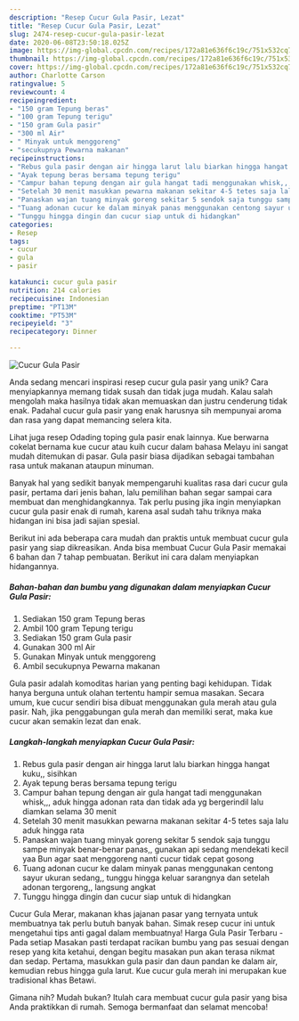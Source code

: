 ```yaml
---
description: "Resep Cucur Gula Pasir, Lezat"
title: "Resep Cucur Gula Pasir, Lezat"
slug: 2474-resep-cucur-gula-pasir-lezat
date: 2020-06-08T23:50:18.025Z
image: https://img-global.cpcdn.com/recipes/172a81e636f6c19c/751x532cq70/cucur-gula-pasir-foto-resep-utama.jpg
thumbnail: https://img-global.cpcdn.com/recipes/172a81e636f6c19c/751x532cq70/cucur-gula-pasir-foto-resep-utama.jpg
cover: https://img-global.cpcdn.com/recipes/172a81e636f6c19c/751x532cq70/cucur-gula-pasir-foto-resep-utama.jpg
author: Charlotte Carson
ratingvalue: 5
reviewcount: 4
recipeingredient:
- "150 gram Tepung beras"
- "100 gram Tepung terigu"
- "150 gram Gula pasir"
- "300 ml Air"
- " Minyak untuk menggoreng"
- "secukupnya Pewarna makanan"
recipeinstructions:
- "Rebus gula pasir dengan air hingga larut lalu biarkan hingga hangat kuku,, sisihkan"
- "Ayak tepung beras bersama tepung terigu"
- "Campur bahan tepung dengan air gula hangat tadi menggunakan whisk,,, aduk hingga adonan rata dan tidak ada yg bergerindil lalu diamkan selama 30 menit"
- "Setelah 30 menit masukkan pewarna makanan sekitar 4-5 tetes saja lalu aduk hingga rata"
- "Panaskan wajan tuang minyak goreng sekitar 5 sendok saja tunggu sampe minyak benar-benar panas,, gunakan api sedang mendekati kecil yaa Bun agar saat menggoreng nanti cucur tidak cepat gosong"
- "Tuang adonan cucur ke dalam minyak panas menggunakan centong sayur ukuran sedang,, tunggu hingga keluar sarangnya dan setelah adonan tergoreng,, langsung angkat"
- "Tunggu hingga dingin dan cucur siap untuk di hidangkan"
categories:
- Resep
tags:
- cucur
- gula
- pasir

katakunci: cucur gula pasir 
nutrition: 214 calories
recipecuisine: Indonesian
preptime: "PT13M"
cooktime: "PT53M"
recipeyield: "3"
recipecategory: Dinner

---
```



![Cucur Gula Pasir](https://img-global.cpcdn.com/recipes/172a81e636f6c19c/751x532cq70/cucur-gula-pasir-foto-resep-utama.jpg)

Anda sedang mencari inspirasi resep cucur gula pasir yang unik? Cara menyiapkannya memang tidak susah dan tidak juga mudah. Kalau salah mengolah maka hasilnya tidak akan memuaskan dan justru cenderung tidak enak. Padahal cucur gula pasir yang enak harusnya sih mempunyai aroma dan rasa yang dapat memancing selera kita.

Lihat juga resep Odading toping gula pasir enak lainnya. Kue berwarna cokelat bernama kue cucur atau kuih cucur dalam bahasa Melayu ini sangat mudah ditemukan di pasar. Gula pasir biasa dijadikan sebagai tambahan rasa untuk makanan ataupun minuman.

Banyak hal yang sedikit banyak mempengaruhi kualitas rasa dari cucur gula pasir, pertama dari jenis bahan, lalu pemilihan bahan segar sampai cara membuat dan menghidangkannya. Tak perlu pusing jika ingin menyiapkan cucur gula pasir enak di rumah, karena asal sudah tahu triknya maka hidangan ini bisa jadi sajian spesial.


Berikut ini ada beberapa cara mudah dan praktis untuk membuat cucur gula pasir yang siap dikreasikan. Anda bisa membuat Cucur Gula Pasir memakai 6 bahan dan 7 tahap pembuatan. Berikut ini cara dalam menyiapkan hidangannya.

<!--inarticleads1-->

##### Bahan-bahan dan bumbu yang digunakan dalam menyiapkan Cucur Gula Pasir:

1. Sediakan 150 gram Tepung beras
1. Ambil 100 gram Tepung terigu
1. Sediakan 150 gram Gula pasir
1. Gunakan 300 ml Air
1. Gunakan  Minyak untuk menggoreng
1. Ambil secukupnya Pewarna makanan


Gula pasir adalah komoditas harian yang penting bagi kehidupan. Tidak hanya berguna untuk olahan tertentu hampir semua masakan. Secara umum, kue cucur sendiri bisa dibuat menggunakan gula merah atau gula pasir. Nah, jika penggabungan gula merah dan memiliki serat, maka kue cucur akan semakin lezat dan enak. 

<!--inarticleads2-->

##### Langkah-langkah menyiapkan Cucur Gula Pasir:

1. Rebus gula pasir dengan air hingga larut lalu biarkan hingga hangat kuku,, sisihkan
1. Ayak tepung beras bersama tepung terigu
1. Campur bahan tepung dengan air gula hangat tadi menggunakan whisk,,, aduk hingga adonan rata dan tidak ada yg bergerindil lalu diamkan selama 30 menit
1. Setelah 30 menit masukkan pewarna makanan sekitar 4-5 tetes saja lalu aduk hingga rata
1. Panaskan wajan tuang minyak goreng sekitar 5 sendok saja tunggu sampe minyak benar-benar panas,, gunakan api sedang mendekati kecil yaa Bun agar saat menggoreng nanti cucur tidak cepat gosong
1. Tuang adonan cucur ke dalam minyak panas menggunakan centong sayur ukuran sedang,, tunggu hingga keluar sarangnya dan setelah adonan tergoreng,, langsung angkat
1. Tunggu hingga dingin dan cucur siap untuk di hidangkan


Cucur Gula Merar, makanan khas jajanan pasar yang ternyata untuk membuatnya tak perlu butuh banyak bahan. Simak resep cucur ini untuk mengetahui tips anti gagal dalam membuatnya! Harga Gula Pasir Terbaru - Pada setiap Masakan pasti terdapat racikan bumbu yang pas sesuai dengan resep yang kita ketahui, dengan begitu masakan pun akan terasa nikmat dan sedap. Pertama, masukkan gula pasir dan daun pandan ke dalam air, kemudian rebus hingga gula larut. Kue cucur gula merah ini merupakan kue tradisional khas Betawi. 

Gimana nih? Mudah bukan? Itulah cara membuat cucur gula pasir yang bisa Anda praktikkan di rumah. Semoga bermanfaat dan selamat mencoba!
